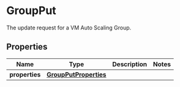 

# GroupPut

The update request for a VM Auto Scaling Group.
## Properties

| Name | Type | Description | Notes |
| ------------ | ------------- | ------------- | ------------- |
| **properties** | [**GroupPutProperties**](GroupPutProperties.md) |  |  |


